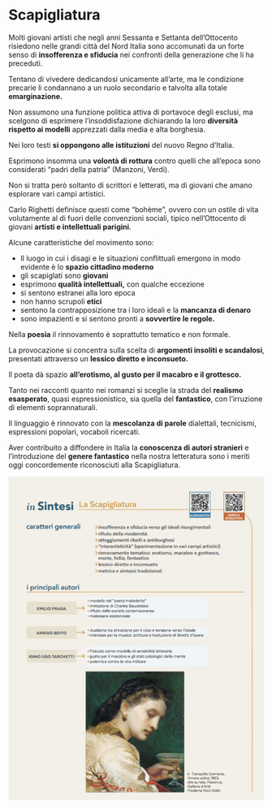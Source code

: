 # Scapigliatura

Molti giovani artisti che negli anni Sessanta e Settanta dell’Ottocento risiedono nelle grandi città del Nord Italia sono accomunati da un forte senso di **insofferenza e sfiducia** nei confronti della generazione che li ha preceduti.

Tentano di vivedere dedicandosi unicamente all’arte, ma le condizione precarie li condannano a un ruolo secondario e talvolta alla totale **emarginazione.**

Non assumono una funzione politica attiva di portavoce degli esclusi, ma scelgono di esprimere l’insoddisfazione dichiarando la loro **diversità rispetto ai modelli** apprezzati dalla media e alta borghesia.

Nei loro testi **si oppongono alle istituzioni** del nuovo Regno d’Italia.

Esprimono insomma una **volontà di rottura** contro quelli che all’epoca sono considerati “padri della patria” (Manzoni, Verdi).

Non si tratta però soltanto di scrittori e letterati, ma di giovani che amano esplorare vari campi artistici.

Carlo Righetti definisce questi come “bohème”, ovvero con un ostile di vita volutamente al di fuori delle convenzioni sociali, tipico nell’Ottocento di giovani **artisti e intellettuali parigini**.

Alcune caratteristiche del movimento sono:

- Il luogo in cui i disagi e le situazioni conflittuali emergono in modo evidente è lo **spazio cittadino moderno**
- gli scapiglati sono **giovani**
- esprimono **qualità intellettuali,** con qualche eccezione
- si sentono estranei alla loro epoca
- non hanno scrupoli **etici**
- sentono la contrapposizione tra i loro ideali e la **mancanza di denaro**
- sono impazienti e si sentono pronti a **sovvertire le regole.**

Nella **poesia** il rinnovamento è soprattutto tematico e non formale.

La provocazione si concentra sulla scelta di **argomenti insoliti e scandalosi**, presentati attraverso un **lessico diretto e inconsueto.**

Il poeta dà spazio **all’erotismo, al gusto per il macabro e il grottesco.**

Tanto nei racconti quanto nei romanzi si sceglie la strada del **realismo esasperato**, quasi espressionistico, sia quella del **fantastico**, con l’irruzione di elementi soprannaturali.

Il linguaggio è rinnovato con la **mescolanza di parole** dialettali, tecnicismi, espressioni popolari, vocaboli ricercati.

Aver contribuito a diffondere in Italia la **conoscenza di autori stranieri** e l’introduzione del **genere fantastico** nella nostra letteratura sono i meriti oggi concordemente riconosciuti alla Scapigliatura.

![Untitled](../../../Esame%20di%20Stato%20-%20Terza%20prova%20-%205Ai%20IIS%20Silva%20Ricci%20b95bc3258db24c59bbc78eba1beb1a1c/Untitled%20126.png)